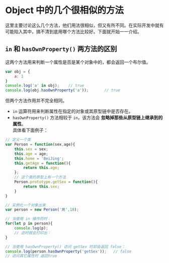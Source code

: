 # Object 中的几个很相似的方法  
这里主要讨论这么几个方法，他们用法很相似，但又有所不同。在实际开发中就有可能陷入其中，搞不清到底用哪个方法比较好。下面就开始一一介绍。  
## `in` 和 `hasOwnProperty()` 两方法的区别
这两个方法用来判断一个属性是否是某个对象中的，都会返回一个布尔值。
```js
var obj = {
    a: 1
}
console.log('a' in obj);    // true
console.log(obj.hasOwnProperty('a'));       // true
```
但两个方法作用并不完全相同。  
+ `in` 运算符用来判断属性在指定的对象或其原型链中是否存在。
+ `hasOwnProperty()` 方法相较于 `in`，该方法会 **忽略掉那些从原型链上继承到的属性**。  
具体看下面例子：  
```js
// 定义一个类
var Person = function(sex,age){
    this.sex = sex;
    this.age = age;
    this.home = 'BeiJing';
    this.getAge = function(){
        return this.age;
    };
    // 这个类的原型上有一个方法
    Person.prototype.getSex = function(){
        return this.sex;
    }
}

// 实例化一个对象出来
var person = new Person('男',18);

// 当使用 in 操作符时：
for(let p in person){
    console.log(p);
    // 这时就会打印出：
}

// 当使用 hasOwnProperty() 访问 getSex 时却会返回 false：
console.log(person.hasOwnProperty('getSex'));   // false
// 访问其它属性时 返回true
```